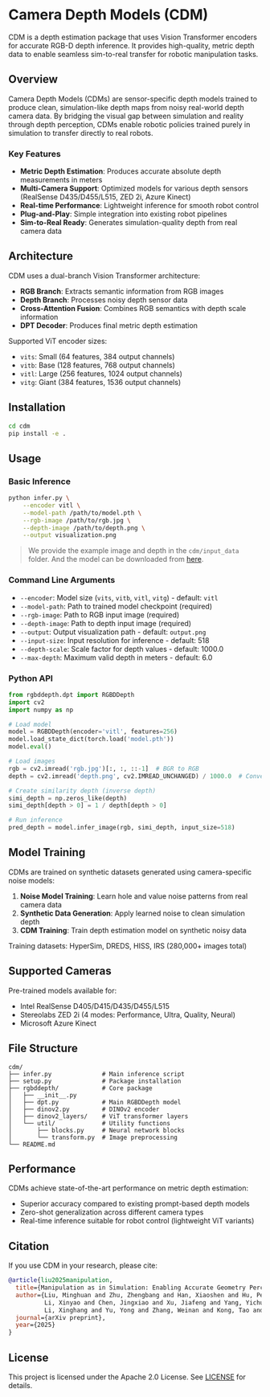# Camera Depth Models (CDM)

CDM is a depth estimation package that uses Vision Transformer encoders for accurate RGB-D depth inference. It provides high-quality, metric depth data to enable seamless sim-to-real transfer for robotic manipulation tasks.

## Overview

Camera Depth Models (CDMs) are sensor-specific depth models trained to produce clean, simulation-like depth maps from noisy real-world depth camera data. By bridging the visual gap between simulation and reality through depth perception, CDMs enable robotic policies trained purely in simulation to transfer directly to real robots.

### Key Features

- **Metric Depth Estimation**: Produces accurate absolute depth measurements in meters
- **Multi-Camera Support**: Optimized models for various depth sensors (RealSense D435/D455/L515, ZED 2i, Azure Kinect)  
- **Real-time Performance**: Lightweight inference for smooth robot control
- **Plug-and-Play**: Simple integration into existing robot pipelines
- **Sim-to-Real Ready**: Generates simulation-quality depth from real camera data

## Architecture

CDM uses a dual-branch Vision Transformer architecture:
- **RGB Branch**: Extracts semantic information from RGB images
- **Depth Branch**: Processes noisy depth sensor data  
- **Cross-Attention Fusion**: Combines RGB semantics with depth scale information
- **DPT Decoder**: Produces final metric depth estimation

Supported ViT encoder sizes:
- `vits`: Small (64 features, 384 output channels)
- `vitb`: Base (128 features, 768 output channels) 
- `vitl`: Large (256 features, 1024 output channels)
- `vitg`: Giant (384 features, 1536 output channels)

## Installation

```bash
cd cdm
pip install -e .
```

## Usage

### Basic Inference

```bash
python infer.py \
    --encoder vitl \
    --model-path /path/to/model.pth \
    --rgb-image /path/to/rgb.jpg \
    --depth-image /path/to/depth.png \
    --output visualization.png
```

> We provide the example image and depth in the `cdm/input_data` folder. And the model can be downloaded from [here](https://huggingface.co/collections/depth-anything/camera-depth-models-68b521181dedd223f4b020db).
### Command Line Arguments

- `--encoder`: Model size (`vits`, `vitb`, `vitl`, `vitg`) - default: `vitl`
- `--model-path`: Path to trained model checkpoint (required)
- `--rgb-image`: Path to RGB input image (required) 
- `--depth-image`: Path to depth input image (required)
- `--output`: Output visualization path - default: `output.png`
- `--input-size`: Input resolution for inference - default: 518
- `--depth-scale`: Scale factor for depth values - default: 1000.0
- `--max-depth`: Maximum valid depth in meters - default: 6.0

### Python API

```python
from rgbddepth.dpt import RGBDDepth
import cv2
import numpy as np

# Load model
model = RGBDDepth(encoder='vitl', features=256)
model.load_state_dict(torch.load('model.pth'))
model.eval()

# Load images
rgb = cv2.imread('rgb.jpg')[:, :, ::-1]  # BGR to RGB
depth = cv2.imread('depth.png', cv2.IMREAD_UNCHANGED) / 1000.0  # Convert to meters

# Create similarity depth (inverse depth)
simi_depth = np.zeros_like(depth)
simi_depth[depth > 0] = 1 / depth[depth > 0]

# Run inference
pred_depth = model.infer_image(rgb, simi_depth, input_size=518)
```

## Model Training

CDMs are trained on synthetic datasets generated using camera-specific noise models:

1. **Noise Model Training**: Learn hole and value noise patterns from real camera data
2. **Synthetic Data Generation**: Apply learned noise to clean simulation depth  
3. **CDM Training**: Train depth estimation model on synthetic noisy data

Training datasets: HyperSim, DREDS, HISS, IRS (280,000+ images total)

## Supported Cameras

Pre-trained models available for:
- Intel RealSense D405/D415/D435/D455/L515
- Stereolabs ZED 2i (4 modes: Performance, Ultra, Quality, Neural)
- Microsoft Azure Kinect

## File Structure

```
cdm/
├── infer.py              # Main inference script
├── setup.py              # Package installation
├── rgbddepth/            # Core package
│   ├── __init__.py
│   ├── dpt.py            # Main RGBDDepth model
│   ├── dinov2.py         # DINOv2 encoder
│   ├── dinov2_layers/    # ViT transformer layers
│   └── util/             # Utility functions
│       ├── blocks.py     # Neural network blocks
│       └── transform.py  # Image preprocessing
└── README.md
```

## Performance

CDMs achieve state-of-the-art performance on metric depth estimation:
- Superior accuracy compared to existing prompt-based depth models
- Zero-shot generalization across different camera types
- Real-time inference suitable for robot control (lightweight ViT variants)

## Citation

If you use CDM in your research, please cite:

```bibtex
@article{liu2025manipulation,
  title={Manipulation as in Simulation: Enabling Accurate Geometry Perception in Robots},
  author={Liu, Minghuan and Zhu, Zhengbang and Han, Xiaoshen and Hu, Peng and Lin, Haotong and 
          Li, Xinyao and Chen, Jingxiao and Xu, Jiafeng and Yang, Yichu and Lin, Yunfeng and 
          Li, Xinghang and Yu, Yong and Zhang, Weinan and Kong, Tao and Kang, Bingyi},
  journal={arXiv preprint},
  year={2025}
}
```

## License

This project is licensed under the Apache 2.0 License. See [LICENSE](../LICENSE) for details.
